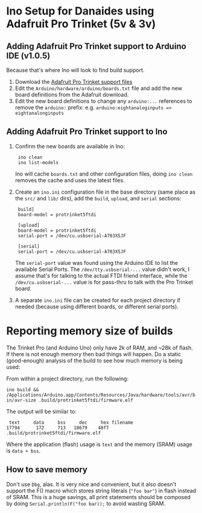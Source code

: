 # Ino Setup for Danaides using Adafruit Pro Trinket (5v & 3v)

## Adding Adafruit Pro Trinket support to Arduino IDE (v1.0.5)

Because that's where Ino will look to find build support.

1. Download the [Adafruit Pro Trinket support files](https://learn.adafruit.com/introducing-pro-trinket/setting-up-arduino-ide)
2. Edit the `Arduino/hardware/arduino/boards.txt` file and add the new board definitions from the Adafruit download.
3. Edit the new board definitions to change any `arduino:...` references to remove the `arduino:` prefix:
    e.g. `arduino:eightanaloginputs => eightanalonginputs`

## Adding Adafruit Pro Trinket support to Ino

1. Confirm the new boards are available in Ino:

        ino clean
        ino list-models

    Ino will cache `boards.txt` and other configuration files, doing `ino clean` removes the cache and uses the latest files.

2. Create an `ino.ini` configuration file in the base directory (same place as the `src/` and `lib/` dirs), add the `build`, `upload`, and `serial` sections:

        build]
        board-model = protrinket5ftdi

        [upload]
        board-model = protrinket5ftdi
        serial-port = /dev/cu.usbserial-A703X5JF

        [serial]
        serial-port = /dev/cu.usbserial-A703X5JF

    The `serial-port` value was found using the Arduino IDE to list the available Serial Ports. The `/dev/tty.usbserial-...` value didn't work, I assume that's for talking to the actual FTDI friend interface, while the `/dev/cu.usbserial-...` value is for pass-thru to talk with the Pro Trinket board.

3. A separate `ino.ini` file can be created for each project directory if needed (because using different boards, or different serial ports).

# Reporting memory size of builds

The Trinket Pro (and Arduino Uno) only have 2k of RAM, and ~28k of flash. If there is not enough memory then bad things will happen. Do a static (good-enough) analysis of the build to see how much memory is being used:

From within a project directory, run the following:

`ino build && /Applications/Arduino.app/Contents/Resources/Java/hardware/tools/avr/bin/avr-size .build/protrinket5ftdi/firmware.elf`

The output will be similar to:

     text     data     bss     dec     hex filename
    17794      172     713   18679    48f7 .build/protrinket5ftdi/firmware.elf

Where the application (flash) usage is `text` and the memory (SRAM) usage is `data + bss`.

## How to save memory

Don't use `Dbg`, alas. It is very nice and convenient, but it also doesn't support the F() macro which stores string literals (`"foo bar"`) in flash instead of SRAM. This is a huge savings, all print statements should be composed by doing `Serial.println(F("foo bar));` to avoid wasting SRAM.

